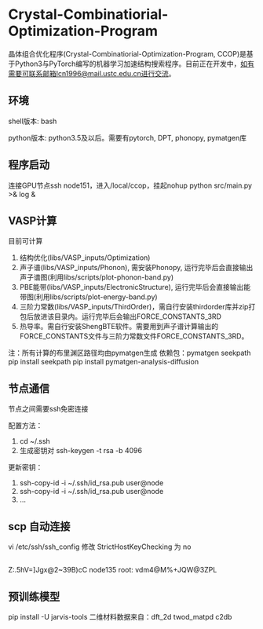 # Crystal-Combinatiorial-Optimization-Program

晶体组合优化程序(Crystal-Combinatiorial-Optimization-Program, CCOP)是基于Python3与PyTorch编写的机器学习加速结构搜索程序。目前正在开发中，如有需要可联系邮箱lcn1996@mail.ustc.edu.cn进行交流。

## 环境

shell版本: bash

python版本: python3.5及以后。需要有pytorch, DPT, phonopy, pymatgen库

## 程序启动

连接GPU节点ssh node151，进入/local/ccop，挂起nohup python src/main.py >& log &

## VASP计算

目前可计算

1. 结构优化(libs/VASP_inputs/Optimization)
2. 声子谱(libs/VASP_inputs/Phonon), 需安装Phonopy, 运行完毕后会直接输出声子谱图(利用libs/scripts/plot-phonon-band.py)
3. PBE能带(libs/VASP_inputs/ElectronicStructure), 运行完毕后会直接输出能带图(利用libs/scripts/plot-energy-band.py)
4. 三阶力常数(libs/VASP_inputs/ThirdOrder)，需自行安装thirdorder库并zip打包后放进该目录内。运行完毕后会输出FORCE_CONSTANTS_3RD
5. 热导率。需自行安装ShengBTE软件。需要用到声子谱计算输出的FORCE_CONSTANTS文件与三阶力常数文件FORCE_CONSTANTS_3RD。

注：所有计算的布里渊区路径均由pymatgen生成
依赖包：pymatgen seekpath
pip install seekpath
pip install pymatgen-analysis-diffusion


## 节点通信
节点之间需要ssh免密连接

配置方法：
1. cd ~/.ssh
2. 生成密钥对 ssh-keygen -t rsa -b 4096

更新密钥：
1. ssh-copy-id -i ~/.ssh/id_rsa.pub user@node
2. ssh-copy-id -i ~/.ssh/id_rsa.pub user@node
3. ...

## scp 自动连接
vi /etc/ssh/ssh_config
修改 StrictHostKeyChecking 为 no


## 
Z:.5hV=]Jgx@2~39B)cC
node135 root: vdm4@M%+JQW@3ZPL

## 预训练模型
pip install -U jarvis-tools
二维材料数据来自：dft_2d twod_matpd c2db